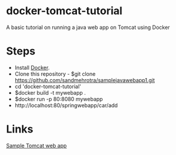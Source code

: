 # docker-tomcat-tutorial
A basic tutorial on running a java web app on Tomcat using Docker

# Steps
* Install [Docker](https://docs.docker.com/install/).
* Clone this repository - $git clone https://github.com/sandmehrotra/samplejavawebapp1.git
* cd 'docker-tomcat-tutorial'
* $docker build -t mywebapp .
* $docker run -p 80:8080 mywebapp
* http://localhost:80/springwebapp/car/add

# Links
[Sample Tomcat web app](https://tomcat.apache.org/tomcat-8.0-doc/appdev/sample/)
